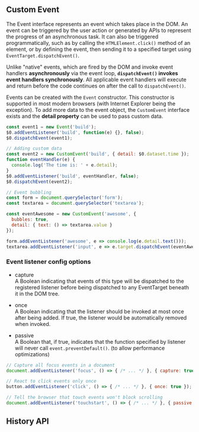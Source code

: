 ## Custom Event
The Event interface represents an event which takes place in the DOM. An event can be triggered by the user action or generated by APIs to represent the progress of an asynchronous task. It can also be triggered programmatically, such as by calling the `HTMLElement.click()` method of an element, or by defining the event, then sending it to a specified target using `EventTarget.dispatchEvent()`.

Unlike "native" events, which are fired by the DOM and invoke event handlers **asynchronously** via the event loop, **`dispatchEvent()` invokes event handlers synchronously**. All applicable event handlers will execute and return before the code continues on after the call to `dispatchEvent()`.

Events can be created with the `Event` constructor. This constructor is supported in most modern browsers (with Internet Explorer being the exception). To add more data to the event object, the `CustomEvent` interface exists and the **detail property** can be used to pass custom data.

```javascript
const event1 = new Event('build');
$0.addEventListener('build', function(e) {}, false);
$0.dispatchEvent(event1);

// Adding custom data
const event2 = new CustomEvent('build', { detail: $0.dataset.time });
function eventHandler(e) {
  console.log('The time is: ' + e.detail);
}
$0.addEventListener('build', eventHandler, false);
$0.dispatchEvent(event2);

// Event bubbling
const form = document.querySelector('form');
const textarea = document.querySelector('textarea');

const eventAwesome = new CustomEvent('awesome', {
  bubbles: true,
  detail: { text: () => textarea.value }
});

form.addEventListener('awesome', e => console.log(e.detail.text()));
textarea.addEventListener('input', e => e.target.dispatchEvent(eventAwesome));
```

### Event listener config options
- capture  
A Boolean indicating that events of this type will be dispatched to the registered listener before being dispatched to any EventTarget beneath it in the DOM tree.

- once  
A Boolean indicating that the listener should be invoked at most once after being added. If true, the listener would be automatically removed when invoked.

- passive  
A Boolean that, if true, indicates that the function specified by listener will never call `event.preventDefault()`. (to allow performance optimizations)

```javascript
// Capture all focus events in a document
document.addEventListener('focus', () => { /* ... */ }, { capture: true });

// React to click events only once
button.addEventListener('click', () => { /* ... */ }, { once: true });

// Tell the browser that touch events won't block scrolling
document.addEventListener('touchstart', () => { /* ... */ }, { passive: true });
```

## History API
